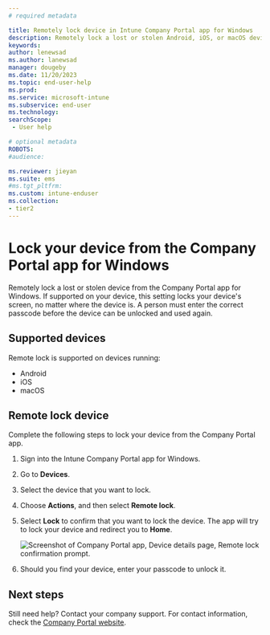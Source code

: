 ```yaml
---
# required metadata

title: Remotely lock device in Intune Company Portal app for Windows 
description: Remotely lock a lost or stolen Android, iOS, or macOS device from the Company Portal app for Windows.  
keywords:
author: lenewsad
ms.author: lanewsad
manager: dougeby
ms.date: 11/20/2023
ms.topic: end-user-help
ms.prod:
ms.service: microsoft-intune
ms.subservice: end-user
ms.technology:
searchScope:
 - User help

# optional metadata
ROBOTS:  
#audience:

ms.reviewer: jieyan
ms.suite: ems
#ms.tgt_pltfrm:
ms.custom: intune-enduser
ms.collection:
- tier2
---
```


# Lock your device from the Company Portal app for Windows  

Remotely lock a lost or stolen device from the Company Portal app for Windows. If supported on your device, this setting locks your device's screen, no matter where the device is. A person must enter the correct passcode before the device can be unlocked and used again.

## Supported devices

Remote lock is supported on devices running:  

* Android
* iOS
* macOS  
  
## Remote lock device
Complete the following steps to lock your device from the Company Portal app.  

1. Sign into the Intune Company Portal app for Windows. 
2. Go to **Devices**.
3. Select the device that you want to lock.
4. Choose **Actions**, and then select **Remote lock**.    
5. Select **Lock** to confirm that you want to lock the device. The app will try to lock your device and redirect you to **Home**.  

   ![Screenshot of Company Portal app, Device details page, Remote lock confirmation prompt.](./media/1804_remote_lock_Windows_CPapp_06.png)  

4. Should you find your device, enter your passcode to unlock it.  

## Next steps

Still need help? Contact your company support. For contact information, check the [Company Portal website](https://go.microsoft.com/fwlink/?linkid=2010980).
